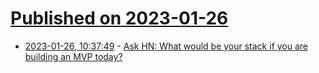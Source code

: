 # [Published on 2023-01-26](index.md)

* [2023-01-26, 10:37:49](https://news.ycombinator.com/item?id=34530052) - [Ask HN: What would be your stack if you are building an MVP today?](https://news.ycombinator.com/item?id=34530052)
